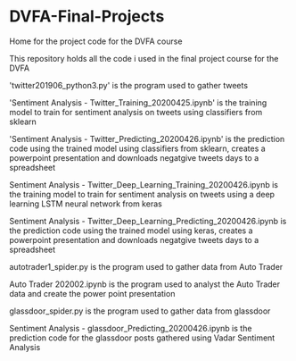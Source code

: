 # DVFA-Final-Projects
Home for the project code for the DVFA course

This repository holds all the code i used in the final project course for the DVFA


'twitter201906_python3.py' is the program used to gather tweets

'Sentiment Analysis - Twitter_Training_20200425.ipynb' is the training model to train for sentiment analysis on tweets using classifiers from sklearn

'Sentiment Analysis - Twitter_Predicting_20200426.ipynb' is the prediction code using the trained model using classifiers from sklearn, creates a powerpoint presentation and downloads negatgive tweets days to a spreadsheet

Sentiment Analysis - Twitter_Deep_Learning_Training_20200426.ipynb is the training model to train for sentiment analysis on tweets using a deep learning LSTM neural network from keras

Sentiment Analysis - Twitter_Deep_Learning_Predicting_20200426.ipynb is the prediction code using the trained model using keras, creates a powerpoint presentation and downloads negatgive tweets days to a spreadsheet

autotrader1_spider.py is the program used to gather data from Auto Trader

Auto Trader 202002.ipynb is the program used to analyst the Auto Trader data and create the power point presentation

glassdoor_spider.py is the program used to gather data from glassdoor

Sentiment Analysis - glassdoor_Predicting_20200426.ipynb is the prediction code for the glassdoor posts gathered using Vadar Sentiment Analysis

